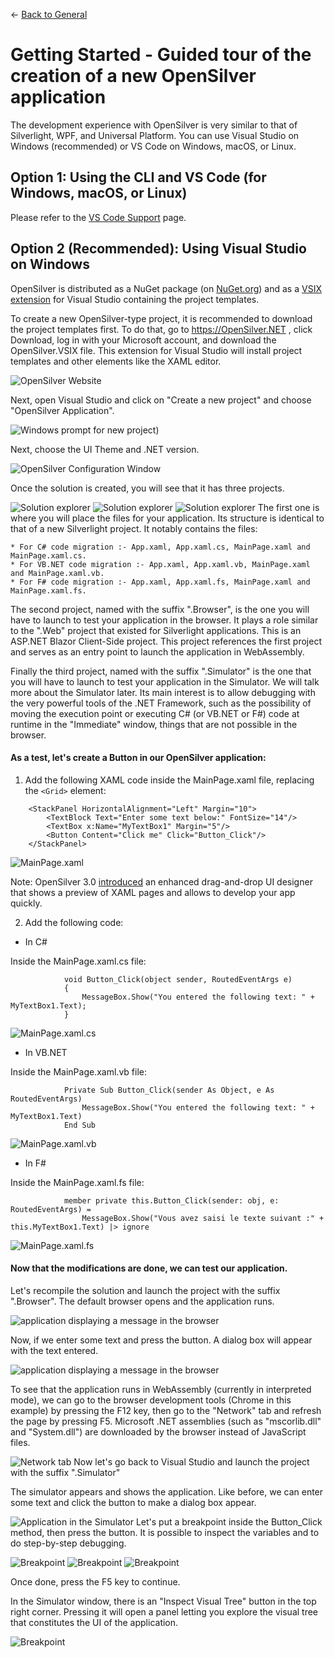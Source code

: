← [Back to General](/docs/9/1)

# Getting Started - Guided tour of the creation of a new OpenSilver application

The development experience with OpenSilver is very similar to that of Silverlight, WPF, and Universal Platform. You can use Visual Studio on Windows (recommended) or VS Code on Windows, macOS, or Linux.

## Option 1: Using the CLI and VS Code (for Windows, macOS, or Linux)

Please refer to the [VS Code Support](/documentation/how-to-topics/visual-studio-code-support.html) page.

## Option 2 (Recommended): Using Visual Studio on Windows

OpenSilver is distributed as a NuGet package (on [NuGet.org](https://www.nuget.org/packages/OpenSilver)) and as a [VSIX extension](https://www.opensilver.net/download.aspx) for Visual Studio containing the project templates.

To create a new OpenSilver-type project, it is recommended to download the project templates first. To do that, go to https://OpenSilver.NET , click Download, log in with your Microsoft account, and download the OpenSilver.VSIX file. This extension for Visual Studio will install project templates and other elements like the XAML editor.

![OpenSilver Website](https://raw.githubusercontent.com/UserwareDocumentation/userware-docs/main/images/f3e24893c20d4f098f7b9399e3d53105.png)

Next, open Visual Studio and click on "Create a new project" and choose "OpenSilver Application".

![Windows prompt for new project](https://raw.githubusercontent.com/UserwareDocumentation/userware-docs/main/images/e0b6fbf2c414468dbb62dd4c3d1027bb.png))

Next, choose the UI Theme and .NET version.

![OpenSilver Configuration Window](https://raw.githubusercontent.com/UserwareDocumentation/userware-docs/main/images/5b1a09d23bb2475e8a0642c7fef9c31f.png)

Once the solution is created, you will see that it has three projects.

![Solution explorer](https://raw.githubusercontent.com/UserwareDocumentation/userware-docs/main/images/68daf3de9f7b41d7b2eaaad9b50e310c.png)
![Solution explorer](https://raw.githubusercontent.com/UserwareDocumentation/userware-docs/main/images/23b3164cb16446a29aa14fc1032ab664.png)
![Solution explorer](https://raw.githubusercontent.com/UserwareDocumentation/userware-docs/main/images/db102b78a18b4ca39252b28129e46074.png)
The first one is where you will place the files for your application. Its structure is identical to that of a new Silverlight project. It notably contains the files:
			
	* For C# code migration :- App.xaml, App.xaml.cs, MainPage.xaml and MainPage.xaml.cs. 
	* For VB.NET code migration :- App.xaml, App.xaml.vb, MainPage.xaml and MainPage.xaml.vb. 
	* For F# code migration :- App.xaml, App.xaml.fs, MainPage.xaml and MainPage.xaml.fs. 


The second project, named with the suffix ".Browser", is the one you will have to launch to test your application in the browser. It plays a role similar to the ".Web" project that existed for Silverlight applications. This is an ASP.NET Blazor Client-Side project. This project references the first project and serves as an entry point to launch the application in WebAssembly.


Finally the third project, named with the suffix ".Simulator" is the one that you will have to launch to test your application in the Simulator. We will talk more about the Simulator later. Its main interest is to allow debugging with the very powerful tools of the .NET Framework, such as the possibility of moving the execution point or executing C# (or VB.NET or F#) code at runtime in the "Immediate" window, things that are not possible in the browser.

#### As a test, let's create a Button in our OpenSilver application:

1. Add the following XAML code inside the MainPage.xaml file, replacing the `<Grid>` element:

```
    <StackPanel HorizontalAlignment="Left" Margin="10">
        <TextBlock Text="Enter some text below:" FontSize="14"/>
        <TextBox x:Name="MyTextBox1" Margin="5"/>
        <Button Content="Click me" Click="Button_Click"/>
    </StackPanel>
```

![MainPage.xaml](https://raw.githubusercontent.com/UserwareDocumentation/userware-docs/main/images/cbbf7f39a6574502bb6076d9ffdd1f98.png)

Note: OpenSilver 3.0 [introduced](https://opensilver.net/announcements/3-0/) an enhanced drag-and-drop UI designer that shows a preview of XAML pages and allows to develop your app quickly.

2. Add the following code:

- In C#

 Inside the MainPage.xaml.cs file:
```
			void Button_Click(object sender, RoutedEventArgs e)
			{
			    MessageBox.Show("You entered the following text: " + MyTextBox1.Text);
			}
```
![MainPage.xaml.cs](https://raw.githubusercontent.com/UserwareDocumentation/userware-docs/main/images/192a6e2062614706b9f233a307e9a0a1.png)

- In VB.NET

Inside the MainPage.xaml.vb file:
	
```
			Private Sub Button_Click(sender As Object, e As RoutedEventArgs)
			    MessageBox.Show("You entered the following text: " + MyTextBox1.Text)
			End Sub
```
![MainPage.xaml.vb](https://raw.githubusercontent.com/UserwareDocumentation/userware-docs/main/images/19bb28c4e4e5436c8d107bbaa31a34e1.png)

- In F#

Inside the MainPage.xaml.fs file:
	
```
            member private this.Button_Click(sender: obj, e: RoutedEventArgs) =
                MessageBox.Show("Vous avez saisi le texte suivant :" + this.MyTextBox1.Text) |> ignore
```
![MainPage.xaml.fs](https://raw.githubusercontent.com/UserwareDocumentation/userware-docs/main/images/613f794514a94ab39281a42b4abdb40b.png)

#### Now that the modifications are done, we can test our application.

Let's recompile the solution and launch the project with the suffix ".Browser". The default browser opens and the application runs.

![application displaying a message in the browser](https://raw.githubusercontent.com/UserwareDocumentation/userware-docs/main/images/6e6682dc5e554c0dbba1fe07c12925d5.png)

Now, if we enter some text and press the button. A dialog box will appear with the text entered.

![application displaying a message in the browser](https://raw.githubusercontent.com/UserwareDocumentation/userware-docs/main/images/cb853cc91b3145ac99e71418aea51288.png)

To see that the application runs in WebAssembly (currently in interpreted mode), we can go to the browser development tools (Chrome in this example) by pressing the F12 key, then go to the "Network" tab and refresh the page by pressing F5. Microsoft .NET assemblies (such as "mscorlib.dll" and "System.dll") are downloaded by the browser instead of JavaScript files.

![Network tab](https://raw.githubusercontent.com/UserwareDocumentation/userware-docs/main/images/49abf1208e224fb5a59a3846e9cdbbd5.png)
Now let's go back to Visual Studio and launch the project with the suffix ".Simulator"


The simulator appears and shows the application. Like before, we can enter some text and click the button to make a dialog box appear.

![Application in the Simulator](https://raw.githubusercontent.com/UserwareDocumentation/userware-docs/main/images/86558089e1cb4c87b4fed837d6be5663.png)
Let's put a breakpoint inside the Button_Click method, then press the button. It is possible to inspect the variables and to do step-by-step debugging.

![Breakpoint](https://raw.githubusercontent.com/UserwareDocumentation/userware-docs/main/images/9c99afa2625142ac8082e7dafdaf4bce.png)
![Breakpoint](https://raw.githubusercontent.com/UserwareDocumentation/userware-docs/main/images/09af553e213e40e8a413c36e9b0e4195.png)
![Breakpoint](https://raw.githubusercontent.com/UserwareDocumentation/userware-docs/main/images/9d4b9b67990e498597a47409581dd0ab.png)


Once done, press the F5 key to continue.

In the Simulator window, there is an "Inspect Visual Tree" button in the top right corner. Pressing it will open a panel letting you explore the visual tree that constitutes the UI of the application.

![Breakpoint](https://raw.githubusercontent.com/UserwareDocumentation/userware-docs/main/images/04cfe1904ca24056882cd73f49b9feef.png)